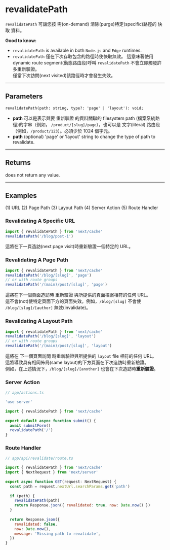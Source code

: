 # revalidatePath
`revalidatePath` 可讓您按 需(on-demand) 清除(purge)特定(specific)路徑的 快取 資料。

**Good to know:**
- `revalidatePath` is available in both `Node.js` and `Edge` runtimes.
- `revalidatePath` 僅在下次存取包含的路徑時使快取無效。
  這意味著使用dynamic route segment(動態路由段)呼叫 `revalidatePath` 不會立即觸發許多重新驗證。   
  僅當下次訪問(next visited)該路徑時才會發生失效。

---

## Parameters
```console
revalidatePath(path: string, type?: 'page' | 'layout'): void;
```
- **path**
  可以是表示與要 重新驗證 的資料關聯的 filesystem path (檔案系統路徑)的字串（例如， `/product/[slug]/page`），也可以是 文字(literal) 路由段（例如，`/product/123`）。必須少於 1024 個字元。
- **path**
  (optional) 'page' or 'layout' string to change the type of path to revalidate.

---

## Returns
does not return any value.

---

## Examples
(1) URL
(2) Page Path
(3) Layout Path
(4) Server Action
(5) Route Handler

### Revalidating A Specific URL

```js
import { revalidatePath } from 'next/cache'
revalidatePath('/blog/post-1')
```

這將在下一頁造訪(next page visit)時重新驗證一個特定的 URL。


### Revalidating A Page Path
```js
import { revalidatePath } from 'next/cache'
revalidatePath('/blog/[slug]', 'page')
// or with route groups
revalidatePath('/(main)/post/[slug]', 'page')
```
這將在下一個頁面造訪時 重新驗證 與所提供的頁面檔案相符的任何 URL。   
這不會(not)使特定頁面下方的頁面失效。例如，`/blog/[slug]` 不會使 `/blog/[slug]/[author]` 無效(invalidate)。

### Revalidating A Layout Path
```js
import { revalidatePath } from 'next/cache'
revalidatePath('/blog/[slug]', 'layout')
// or with route groups
revalidatePath('/(main)/post/[slug]', 'layout')
```
這將在 下一個頁面訪問 時重新驗證與所提供的 `layout` file 相符的任何 URL。    
這將導致具有相同佈局(same layout)的下方頁面在下次造訪時重新驗證。       
例如，在上述情況下，`/blog/[slug]/[another]` 也會在下次造訪時**重新驗證**。

### Server Action

```js
// app/actions.ts

'use server'
 
import { revalidatePath } from 'next/cache'
 
export default async function submit() {
  await submitForm()
  revalidatePath('/')
}

```

### Route Handler
```js
// app/api/revalidate/route.ts

import { revalidatePath } from 'next/cache'
import { NextRequest } from 'next/server'
 
export async function GET(request: NextRequest) {
  const path = request.nextUrl.searchParams.get('path')
 
  if (path) {
    revalidatePath(path)
    return Response.json({ revalidated: true, now: Date.now() })
  }
 
  return Response.json({
    revalidated: false,
    now: Date.now(),
    message: 'Missing path to revalidate',
  })
}
```




